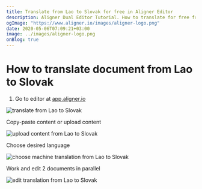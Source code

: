 ```yaml
---
title: Translate from Lao to Slovak for free in Aligner Editor
description: Aligner Dual Editor Tutorial. How to translate for free from Lao to Slovak. Aligner is multilingual document management platform. 
ogImage: "https://www.aligner.io/images/aligner-logo.png"
date: 2020-05-06T07:09:21+03:00
image: ../images/aligner-logo.png
onBlog: true
---
```


# How to translate document from Lao to Slovak

1. Go to editor at [app.aligner.io](https://app.aligner.io "Aligner App web page")

![translate from Lao to Slovak](../aligner-blank-editor.png "translate from Lao to Slovak")

Copy-paste content or upload content

![upload content from Lao to Slovak](../aligner-uploaded-document.png "upload content from Lao to Slovak")

Choose desired language

![choose machine translation from Lao to Slovak](../aligner-language-dropdown.png "choose machine translation from Lao to Slovak")

Work and edit 2 documents in parallel

![edit translation from Lao to Slovak](../aligner-double-sitded-editor.png "edit translation from Lao to Slovak")

